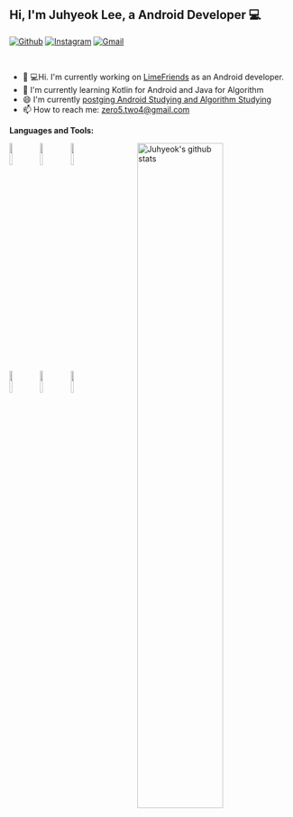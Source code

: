 ## Hi, I'm Juhyeok Lee, a Android Developer 💻

[![Github](https://img.shields.io/badge/-Github-000?style=flat&logo=Github&logoColor=white)](https://github.com/JuhyeokLee97)
[![Instagram](https://img.shields.io/badge/-Instagram-c13584?style=flat&labelColor=c13584&logo=instagram&logoColor=white)](https://www.instagram.com/_z00h_/)
[![Gmail](https://img.shields.io/badge/-Gmail-c14438?style=flat&logo=Gmail&logoColor=white)](mailto:zero5.two4@gmail.com)

&nbsp;



 - 👨‍ 💻Hi. I'm currently working on [LimeFriends](https://limefriends.com/) as an Android developer.
 - 🌱 I'm currently learning Kotlin for Android and Java for Algorithm
 - 😄 I'm currently [postging Android Studying and Algorithm Studying](https://devgeek.tistory.com/)
 - 📫 How to reach me: zero5.two4@gmail.com


**Languages and Tools:** 

<p>
  <a href="https://github.com/onimur/handle-path-oz">
    <img width="55%" align="right" alt="Juhyeok's github stats" src="https://github-readme-stats.vercel.app/api?username=JuhyeokLee97&show_icons=true&hide_border=true" />
  </a>
 
 <code><img width="10%" src="https://www.vectorlogo.zone/logos/java/java-ar21.svg"></code>
 <code><img width="10%" src="https://www.vectorlogo.zone/logos/kotlinlang/kotlinlang-ar21.svg"></code>
 <code><img width="10%" src="https://www.vectorlogo.zone/logos/android/android-ar21.svg"></code></br>
 
 <code><img width="10%" src="https://www.vectorlogo.zone/logos/mysql/mysql-ar21.svg"></code>
 <code><img width="10%" src="https://www.vectorlogo.zone/logos/slack/slack-ar21.svg"></code>
 <code><img width="10%" src="https://www.vectorlogo.zone/logos/github/github-ar21.svg"></code>
</p>



  
  <!--
**JuhyeokLee97/JuhyeokLee97** is a ✨ _special_ ✨ repository because its `README.md` (this file) appears on your GitHub profile.

Here are some ideas to get you started:

- 🔭 I’m currently working on ...
- 🌱 I’m currently learning ...
- 👯 I’m looking to collaborate on ...
- 🤔 I’m looking for help with ...
- 💬 Ask me about ...
- 📫 How to reach me: ...
- 😄 Pronouns: ...
- ⚡ Fun fact: ...
-->
